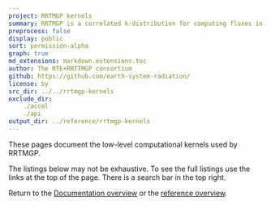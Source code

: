 ```yaml
---
project: RRTMGP kernels
summary: RRTMGP is a correlated k-distribution for computing fluxes in earth's atmosphere.
preprocess: false
display: public
sort: permission-alpha
graph: true
md_extensions: markdown.extensions.toc
author: The RTE+RRTTMGP consortium
github: https://github.com/earth-system-radiation/
license: by
src_dir: ../../rrtmgp-kernels
exclude_dir:
	./accel
	./api
output_dir: ../reference/rrtmgp-kernels
---
```


These pages document the low-level computational kernels used by RRTMGP.

The listings below may not be exhaustive.
To see the full listings use the links at the top of the page.
There is a search bar in the top right.

Return to the [Documentation overview] or the [reference overview].

[documentation overview]: ../../index.html
[reference overview]: ../index.html
